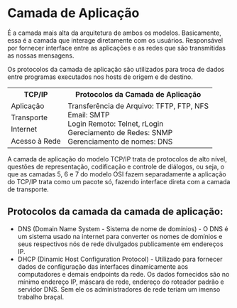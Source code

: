 # Camada de Aplicação

É a camada mais alta da arquitetura de ambos os modelos. Basicamente, essa é a camada que interage diretamente com os usuários. Responsável por fornecer interface entre as aplicações e as redes que são transmitidas as nossas mensagens.

Os protocolos da camada de aplicação são utilizados para troca de dados entre programas executados nos hosts de origem e de destino.

<table>
  <tr>
    <th>TCP/IP</th>
    <th>Protocolos da Camada de Aplicação</th>
  </tr>
  <tr>
    <td rowspan="3">Aplicação</td>
    <td rowspan="7">Transferência de Arquivo: TFTP, FTP, NFS <br>
                    Email: SMTP <br>
                    Login Remoto: Telnet, rLogin <br>
                    Gereciamento de Redes: SNMP  <br>
                    Gerenciamento de nomes: DNS
  </tr>
  <tr>

  </tr>
  <tr>
  </tr>
  <tr>
    <td>Transporte</td>
  </tr>
  <tr>
    <td>Internet</td>
 
  </tr>
  <tr>
    <td rowspan="2">Acesso à Rede</td>
  </tr>
  <tr>
  </tr>
</table>

A camada de aplicação do modelo TCP/IP trata de protocolos de alto nível, questões de representação, codificação e controle de diálogos, ou seja, o que as camadas 5, 6 e 7 do modelo OSI fazem separadamente a aplicação do TCP/IP trata como um pacote só, fazendo interface direta com a camada de transporte. 

## Protocolos da camada da camada de aplicação:

* DNS (Domain Name System - Sistema de nome de domínios) - O DNS é um sistema usado na internet para converter os nomes de domínios e seus respectivos nós de rede divulgados publicamente em endereços IP.
* DHCP (Dinamic Host Configuration Protocol) - Utilizado para fornecer dados de configuração das interfaces dinamicamente aos computadores e demais endpoints da rede. Os dados fornecidos são no mínimo endereço IP, máscara de rede, endereço do roteador padrão e servidor DNS. Sem ele os administradores de rede teriam um imenso trabalho braçal.


